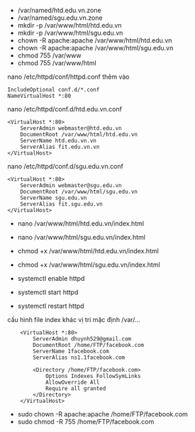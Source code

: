 * /var/named/htd.edu.vn.zone
* /var/named/sgu.edu.vn.zone
* mkdir -p /var/www/html/htd.edu.vn
* mkdir -p /var/www/html/sgu.edu.vn
* chown -R apache:apache /var/www/html/htd.edu.vn
* chown -R apache:apache /var/www/html/sgu.edu.vn
* chmod 755 /var/www
* chmod 755 /var/www/html

nano /etc/httpd/conf/httpd.conf
thêm vào 
```
IncludeOptional conf.d/*.conf
NameVirtualHost *:80
```

nano /etc/httpd/conf.d/htd.edu.vn.conf
```
<VirtualHost *:80>
	ServerAdmin webmaster@htd.edu.vn
	DocumentRoot /var/www/html/htd.edu.vn
	ServerName htd.edu.vn.vn
	ServerAlias fit.edu.vn.vn
</VirtualHost>
```

nano /etc/httpd/conf.d/sgu.edu.vn.conf
```
<VirtualHost *:80>
	ServerAdmin webmaster@sgu.edu.vn
	DocumentRoot /var/www/html/sgu.edu.vn
	ServerName sgu.edu.vn
	ServerAlias fit.sgu.edu.vn
</VirtualHost>
```

* nano /var/www/html/htd.edu.vn/index.html
* nano /var/www/html/sgu.edu.vn/index.html

* chmod +x /var/www/html/htd.edu.vn/index.html
* chmod +x /var/www/html/sgu.edu.vn/index.html

* systemctl enable httpd
* systemctl start httpd
* systemctl restart httpd


cấu hình file index khác vị trí mặc định /var/...
```
	<VirtualHost *:80>
	    ServerAdmin dhuynh529@gmail.com
	    DocumentRoot /home/FTP/facebook.com
	    ServerName 1facebook.com
	    ServerAlias ns1.1facebook.com
	
	    <Directory /home/FTP/facebook.com>
	        Options Indexes FollowSymLinks
	        AllowOverride All
	        Require all granted
	    </Directory>
	</VirtualHost>
```
* sudo chown -R apache:apache /home/FTP/facebook.com
* sudo chmod -R 755 /home/FTP/facebook.com
